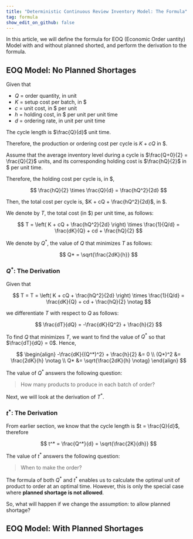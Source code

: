 ```yaml
---
title: "Deterministic Continuous Review Inventory Model: The Formula"
tag: formula
show_edit_on_github: false
---
```


In this article, we will define the formula for EOQ (Economic Order uantity) Model with and without planned shorted, and perform the derivation to the formula.

<!--more-->

## EOQ Model: No Planned Shortages

Given that

- $Q$ = order quantity, in unit
- $K$ = setup cost per batch, in \$
- $c$ = unit cost, in \$ per unit
- $h$ = holding cost, in \$ per unit per unit time
- $d$ = ordering rate, in unit per unit time

The cycle length is $\frac{Q}{d}$ unit time.

Therefore, the production or ordering cost per cycle is $K + cQ$ in \$.

Assume that the average inventory level during a cycle is $\frac{Q+0}{2} = \frac{Q}{2}$ units, and its corresponding holding cost is $\frac{hQ}{2}$ in \$ per unit time.

Therefore, the holding cost per cycle is, in \$,

$$
\frac{hQ}{2} \times \frac{Q}{d} = \frac{hQ^2}{2d}
$$

Then, the total cost per cycle is, $K + cQ + \frac{hQ^2}{2d}$, in \$.

We denote by $T$, the total cost (in \$) per unit time, as follows:

$$
T = \left( K + cQ + \frac{hQ^2}{2d} \right) \times \frac{1}{Q/d}
= \frac{dK}{Q} + cd + \frac{hQ}{2}
$$

We denote by $Q^*$, the value of $Q$ that minimizes $T$ as follows:

$$
Q* = \sqrt{\frac{2dK}{h}}
$$


### $Q^*$: The Derivation

Given that

$$
T = T = \left( K + cQ + \frac{hQ^2}{2d} \right) \times \frac{1}{Q/d}
= \frac{dK}{Q} + cd + \frac{hQ}{2} \notag
$$

we differentiate $T$ with respect to $Q$ as follows:

$$
\frac{dT}{dQ} = -\frac{dK}{Q^2} + \frac{h}{2}
$$

To find $Q$ that minimizes $T$, we want to find the value of $Q^*$ so that $\frac{dT}{dQ} = 0$. Hence,

$$
\begin{align}
-\frac{dK}{(Q^*)^2} + \frac{h}{2} &= 0
\\
(Q*)^2 &= \frac{2dK}{h} \notag
\\
Q* &= \sqrt{\frac{2dK}{h} \notag}
\end{align}
$$

The value of $Q^*$ answers the following question:

> How many products to produce in each batch of order?

Next, we will look at the derivation of $T^*$.

### $t^*$: The Derivation

From earlier section, we know that the cycle length is $t = \frac{Q}{d}$, therefore

$$
t^* = \frac{Q^*}{d} = \sqrt{\frac{2K}{dh}}
$$

The value of $t^*$ answers the following question:

> When to make the order?

The formula of both $Q^*$ and $t^*$ enables us to calculate the optimal unit of product to order at an optimal time. However, this is only the special case where **planned shortage is not allowed**.

So, what will happen if we change the assumption: to allow planned shortage?

## EOQ Model: With Planned Shortages